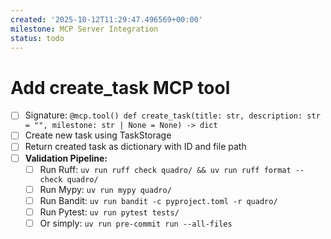 ```yaml
---
created: '2025-10-12T11:29:47.496569+00:00'
milestone: MCP Server Integration
status: todo
---
```


# Add create_task MCP tool

- [ ] Signature: `@mcp.tool() def create_task(title: str, description: str = "", milestone: str | None = None) -> dict`
- [ ] Create new task using TaskStorage
- [ ] Return created task as dictionary with ID and file path
- [ ] **Validation Pipeline:**
  - [ ] Run Ruff: `uv run ruff check quadro/ && uv run ruff format --check quadro/`
  - [ ] Run Mypy: `uv run mypy quadro/`
  - [ ] Run Bandit: `uv run bandit -c pyproject.toml -r quadro/`
  - [ ] Run Pytest: `uv run pytest tests/`
  - [ ] Or simply: `uv run pre-commit run --all-files`
